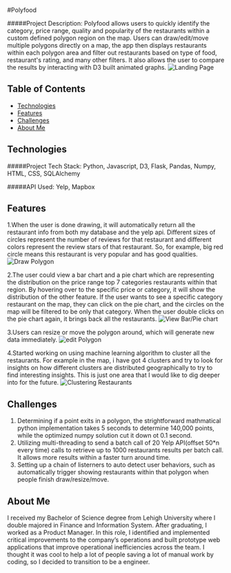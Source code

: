 #Polyfood

#####Project Description:
Polyfood allows users to quickly identify the category, price range, quality and popularity of the restaurants within a custom defined polygon region on the map. Users can draw/edit/move multiple polygons directly on a map, the app then displays restaurants within each polygon area and filter out restaurants based on type of food, restaurant's rating, and many other filters. It also allows the user to compare the results by interacting with D3 built animated graphs.
![](https://github.com/peiyan08/poly_food/blob/master/readme_img/landing_page.png?raw=true "Landing Page")


## Table of Contents
* [Technologies](#technologies)
* [Features](#features)
* [Challenges](#features)
* [About Me](#aboutme)

## <a name="technologies"></a>Technologies
#####Project Tech Stack:
Python, Javascript, D3, Flask, Pandas, Numpy, HTML, CSS,  SQLAlchemy

#####API Used:
Yelp, Mapbox

## <a name="features"></a>Features
1.When the user is done drawing, it will automatically return all the restaurant info from both my database and the yelp api. Different sizes of circles represent the number of reviews for that restaurant and different colors represent the review stars of that restaurant. 
So, for example, big red circle means this restaurant is very popular and has good qualities. 
![](https://github.com/peiyan08/poly_food/blob/master/readme_img/draw_polygon.gif?raw=true "Draw Polygon")


2.The user could view a bar chart and a pie chart which are representing the distribution on the price range top 7 categories restaurants within that region. By hovering over to the specific price or category, it will show the distribution of the other feature. If the user wants to see a specific category restaurant on the map, they can click on the pie chart, and the circles on the map will be filtered to be only that category. When the user double clicks on the pie chart again, it brings back all the restaurants.
![](https://github.com/peiyan08/poly_food/blob/master/readme_img/bar_pie.gif?raw=true "View Bar/Pie chart")

3.Users can resize or move the polygon around, which will generate new data immediately.
![](https://github.com/peiyan08/poly_food/blob/master/readme_img/edit_polygon.gif?raw=true "edit Polygon")

4.Started working on using machine learning algorithm to cluster all the restaurants. For example in the map, i have got 4 clusters and try to look for insights on how different clusters are distributed geographically to try to find interesting insights. This is just one area that I would like to dig deeper into for the future.
![](https://github.com/peiyan08/poly_food/blob/master/readme_img/clusters.gif?raw=true "Clustering Restaurants")


## <a name="challenges"></a>Challenges
1. Determining if a point exits in a polygon, the strightforward mathmatical python implementation takes 5 seconds to determine 140,000 points, while the optimized numpy solution cut it down ot 0.1 second.
2. Utilizing multi-threading to send a batch call of 20 Yelp API(offset 50*n every time) calls to retrieve up to 1000 restaurants results per batch call. It allows more results within a faster turn around time.
3. Setting up a chain of listerners to auto detect user behaviors, such as automatically trigger showing restaurants within that polygon when people finish draw/resize/move.


## <a name="aboutme"></a>About Me
I received my Bachelor of Science degree from Lehigh University where I double majored in Finance and Information System. After graduating, I worked as a Product Manager. In this role, I identified and implemented critical improvements to the company’s operations and built prototype web applications that improve operational inefficiencies across the team. I thought it was cool to help a lot of people saving a lot of manual work by coding, so I decided to transition to be a engineer. 